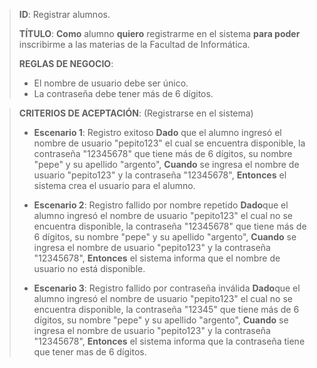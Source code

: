 > **ID**: Registrar alumnos.
>
> **TÍTULO**: **Como** alumno **quiero** registrarme en el sistema **para poder** inscribirme a las materias de la Facultad de Informática.
>
> **REGLAS DE NEGOCIO**: 
> - El nombre de usuario debe ser único.
> - La contraseña debe tener más de 6 dígitos.
>

> **CRITERIOS DE ACEPTACIÓN**: (Registrarse en el sistema)
> -  **Escenario 1**: Registro exitoso
> **Dado** que el alumno ingresó el nombre de usuario "pepito123" el cual se encuentra disponible, la contraseña "12345678" que tiene más de 6 dígitos, su nombre "pepe" y su apellido "argento",
> **Cuando**  se ingresa el nombre de usuario "pepito123" y la contraseña "12345678",
> **Entonces** el sistema crea el usuario para el alumno. 
>
> - **Escenario 2**: Registro fallido por nombre repetido
> **Dado**que el alumno ingresó el nombre de usuario "pepito123" el cual no se encuentra disponible, la contraseña "12345678" que tiene más de 6 dígitos, su nombre "pepe" y su apellido "argento",
> **Cuando** se ingresa el nombre de usuario "pepito123" y la contraseña "12345678",
> **Entonces** el sistema informa que el nombre de usuario no está disponible. 
> 
> - **Escenario 3**: Registro fallido por contraseña inválida
> **Dado**que el alumno ingresó el nombre de usuario "pepito123" el cual no se encuentra disponible, la contraseña "12345" que tiene más de 6 dígitos, su nombre "pepe" y su apellido "argento",
> **Cuando** se ingresa el nombre de usuario "pepito123" y la contraseña "12345678",
> **Entonces** el sistema informa que la contraseña tiene que tener mas de 6 dígitos. 

